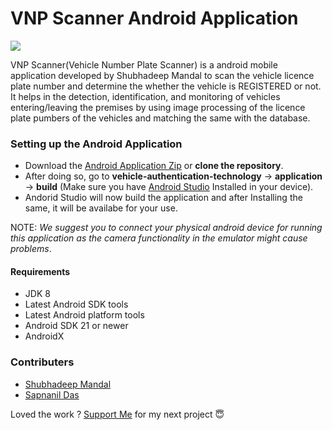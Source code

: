 # VNP Scanner Android Application

<a><img src="https://github.com/shubhadeepmandal394/vehicle-authentication-technology/blob/master/assets/img/application_icon.jpg"></a>

VNP Scanner(Vehicle Number Plate Scanner) is a android mobile application developed by Shubhadeep Mandal to scan the vehicle licence plate number and determine the whether the vehicle is REGISTERED or not. It helps in the detection, identification, and monitoring of vehicles entering/leaving the premises by using image processing of the licence plate pumbers of the vehicles and matching the same with the database.

### Setting up the Android Application

- Download the [Android Application Zip](https://github.com/shubhadeepmandal394/vehicle-authentication-technology/blob/master/assets/zip/VNP_Scanner_v0.01.0.zip) or **clone the repository**.
- After doing so, go to **vehicle-authentication-technology** -> **application** -> **build** (Make sure you have [Android Studio](https://www.youtube.com/watch?v=5LMRbAiRkdY) Installed in your device).
- Andorid Studio will now build the application and after Installing the same, it will be availabe for your use.

 NOTE: *We suggest you to connect your physical android device for running this application as the camera functionality in the emulator might cause problems*.

#### Requirements

- JDK 8
- Latest Android SDK tools
- Latest Android platform tools
- Android SDK 21 or newer
- AndroidX

### Contributers
- [Shubhadeep Mandal](https://github.com/shubhadeepmandal394)
- [Sapnanil Das](https://github.com/sapnanil7)

Loved the work ? [Support Me](https://paypal.me/shubhadeepmandal394?locale.x=en_GB) for my next project 😇
